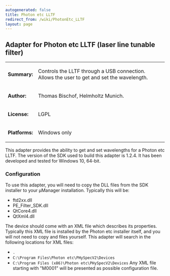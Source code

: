 ```yaml
---
autogenerated: false
title: Photon etc LLTF
redirect_from: /wiki/PhotonEtc_LLTF
layout: page
---
```


## Adapter for Photon etc LLTF (laser line tunable filter)

<table>
<tr>
<td markdown="1">

**Summary:**

</td>
<td markdown="1">

Controls the LLTF through a USB connection. Allows the user
to get and set the wavelength.

</td>
</tr>
<tr>
<td markdown="1">

**Author:**

</td>
<td markdown="1">

Thomas Bischof, Helmholtz Munich.

</td>
</tr>
<tr>
<td markdown="1">

**License:**

</td>
<td markdown="1">

LGPL

</td>
</tr>
<tr>
<td markdown="1">

**Platforms:**

</td>
<td markdown="1">

Windows only

</td>
</tr>
</table>

This adapter provides the ability to get and set wavelengths for a Photon etc LLTF.
The version of the SDK used to build this adapter is 1.2.4.
It has been developed and tested for Windows 10, 64-bit.

### Configuration

To use this adapter, you will need to copy the DLL files from the SDK installer to your µManager installation.
Typically this will be:
* ftd2xx.dll
* PE_Filter_SDK.dll
* QtCore4.dll
* QtXml4.dll

The device should come with an XML file which describes its properties. 
Typically this XML file is installed by the Photon etc installer itself, and you will not need to copy and files yourself.
This adapter will search in the following locations for XML files:
* `.`
* `C:\Program Files\Photon etc\PHySpecV2\Devices`
* `C:\Program Files (x86)\Photon etc\PHySpecV2\Devices`
Any XML file starting with "M0001" will be presented as possible configuration file.
